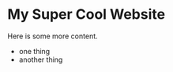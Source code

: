 My Super Cool Website
=====================

Here is some more content.

- one thing
- another thing


